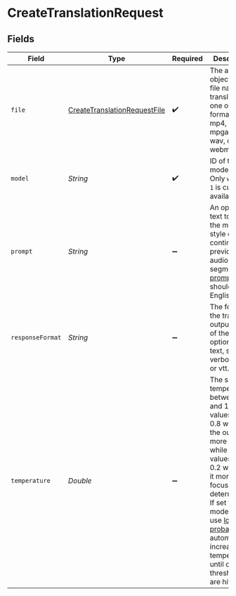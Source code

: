 # CreateTranslationRequest


## Fields

| Field                                                                                                                                                                                                                                                                                                                                                      | Type                                                                                                                                                                                                                                                                                                                                                       | Required                                                                                                                                                                                                                                                                                                                                                   | Description                                                                                                                                                                                                                                                                                                                                                |
| ---------------------------------------------------------------------------------------------------------------------------------------------------------------------------------------------------------------------------------------------------------------------------------------------------------------------------------------------------------- | ---------------------------------------------------------------------------------------------------------------------------------------------------------------------------------------------------------------------------------------------------------------------------------------------------------------------------------------------------------- | ---------------------------------------------------------------------------------------------------------------------------------------------------------------------------------------------------------------------------------------------------------------------------------------------------------------------------------------------------------- | ---------------------------------------------------------------------------------------------------------------------------------------------------------------------------------------------------------------------------------------------------------------------------------------------------------------------------------------------------------- |
| `file`                                                                                                                                                                                                                                                                                                                                                     | [CreateTranslationRequestFile](../../models/shared/CreateTranslationRequestFile.md)                                                                                                                                                                                                                                                                        | :heavy_check_mark:                                                                                                                                                                                                                                                                                                                                         | The audio file object (not file name) translate, in one of these formats: mp3, mp4, mpeg, mpga, m4a, wav, or webm.<br/>                                                                                                                                                                                                                                    |
| `model`                                                                                                                                                                                                                                                                                                                                                    | *String*                                                                                                                                                                                                                                                                                                                                                   | :heavy_check_mark:                                                                                                                                                                                                                                                                                                                                         | ID of the model to use. Only `whisper-1` is currently available.<br/>                                                                                                                                                                                                                                                                                      |
| `prompt`                                                                                                                                                                                                                                                                                                                                                   | *String*                                                                                                                                                                                                                                                                                                                                                   | :heavy_minus_sign:                                                                                                                                                                                                                                                                                                                                         | An optional text to guide the model's style or continue a previous audio segment. The [prompt](/docs/guides/speech-to-text/prompting) should be in English.<br/>                                                                                                                                                                                           |
| `responseFormat`                                                                                                                                                                                                                                                                                                                                           | *String*                                                                                                                                                                                                                                                                                                                                                   | :heavy_minus_sign:                                                                                                                                                                                                                                                                                                                                         | The format of the transcript output, in one of these options: json, text, srt, verbose_json, or vtt.<br/>                                                                                                                                                                                                                                                  |
| `temperature`                                                                                                                                                                                                                                                                                                                                              | *Double*                                                                                                                                                                                                                                                                                                                                                   | :heavy_minus_sign:                                                                                                                                                                                                                                                                                                                                         | The sampling temperature, between 0 and 1. Higher values like 0.8 will make the output more random, while lower values like 0.2 will make it more focused and deterministic. If set to 0, the model will use [log probability](https://en.wikipedia.org/wiki/Log_probability) to automatically increase the temperature until certain thresholds are hit.<br/> |